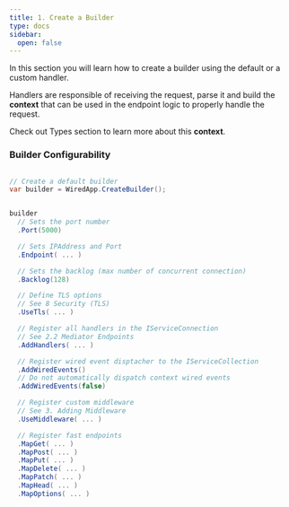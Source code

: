 ```yaml
---
title: 1. Create a Builder
type: docs
sidebar:
  open: false
---
```



In this section you will learn how to create a builder using the default or a custom handler.

Handlers are responsible of receiving the request, parse it and build the **context** that can be used in the endpoint logic to properly handle the request.

Check out Types section to learn more about this **context**.


### Builder Configurability

```csharp

// Create a default builder
var builder = WiredApp.CreateBuilder();


builder
  // Sets the port number
  .Port(5000)

  // Sets IPAddress and Port
  .Endpoint( ... )

  // Sets the backlog (max number of concurrent connection)
  .Backlog(128)

  // Define TLS options
  // See 8 Security (TLS)
  .UseTls( ... )

  // Register all handlers in the IServiceConnection
  // See 2.2 Mediator Endpoints
  .AddHandlers( ... )

  // Register wired event disptacher to the IServiceCollection
  .AddWiredEvents()
  // Do not automatically dispatch context wired events
  .AddWiredEvents(false)

  // Register custom middleware
  // See 3. Adding Middleware
  .UseMiddleware( ... )

  // Register fast endpoints
  .MapGet( ... )
  .MapPost( ... )
  .MapPut( ... )
  .MapDelete( ... )
  .MapPatch( ... )
  .MapHead( ... )
  .MapOptions( ... )


```